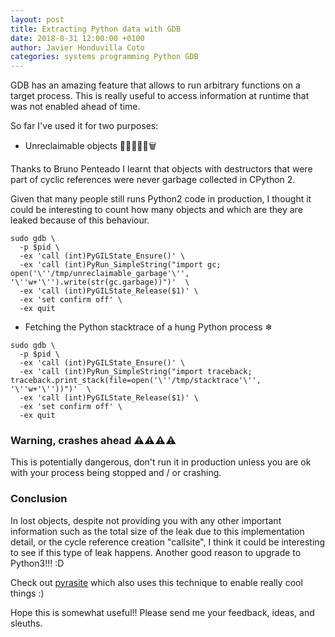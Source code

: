 ```yaml
---
layout: post
title: Extracting Python data with GDB
date: 2018-8-31 12:00:00 +0100
author: Javier Honduvilla Coto
categories: systems programming Python GDB
---
```


GDB has an amazing feature that allows to run arbitrary functions on a target process. This is really useful to access information at runtime that was not enabled ahead of time.

So far I've used it for two purposes:

- Unreclaimable objects 🐍🥈🔁🙅‍♀️🗑

Thanks to Bruno Penteado I learnt that objects with destructors that were part of cyclic references were never garbage collected in CPython 2.

Given that many people still runs Python2 code in production, I thought it could be interesting to count how many objects and which are they are leaked because of this behaviour.

```shell
sudo gdb \
  -p $pid \
  -ex 'call (int)PyGILState_Ensure()' \
  -ex 'call (int)PyRun_SimpleString("import gc; open('\''/tmp/unreclaimable_garbage'\'', '\''w+'\'').write(str(gc.garbage))")'  \
  -ex 'call (int)PyGILState_Release($1)' \
  -ex 'set confirm off' \
  -ex quit
```

- Fetching the Python stacktrace of a hung Python process ❄

```shell
sudo gdb \
  -p $pid \
  -ex 'call (int)PyGILState_Ensure()' \
  -ex 'call (int)PyRun_SimpleString("import traceback; traceback.print_stack(file=open('\''/tmp/stacktrace'\'', '\''w+'\''))")'  \
  -ex 'call (int)PyGILState_Release($1)' \
  -ex 'set confirm off' \
  -ex quit
```


### Warning, crashes ahead ⚠️⚠️⚠️⚠️
This is potentially dangerous, don't run it in production unless you are ok with your process being stopped and / or crashing.

### Conclusion
In lost objects, despite not providing you with any other important information such as the total size of the leak due to this implementation detail, or the cycle reference creation "callsite", I think it could be interesting to see if this type of leak happens. Another good reason to upgrade to Python3!!! :D

Check out [pyrasite](https://github.com/lmacken/pyrasite) which also uses this technique to enable really cool things :)

Hope this is somewhat useful!! Please send me your feedback, ideas, and sleuths.
